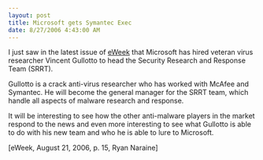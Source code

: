 ```yaml
---
layout: post
title: Microsoft gets Symantec Exec
date: 8/27/2006 4:43:00 AM
---
```


I just saw in the latest issue of [eWeek](http://www.eweek.com/) that Microsoft has hired veteran virus researcher Vincent Gullotto to head the Security Research and Response Team (SRRT).

Gullotto is a crack anti-virus researcher who has worked with McAfee and Symantec. He will become the general manager for the SRRT team, which handle all aspects of malware research and response.

It will be interesting to see how the other anti-malware players in the market respond to the news and even more interesting to see what Gullotto is able to do with his new team and who he is able to lure to Microsoft.

[eWeek, August 21, 2006, p. 15, Ryan Naraine]
